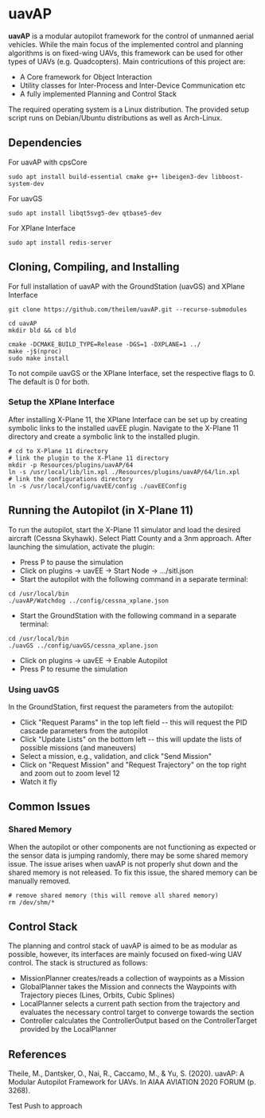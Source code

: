 # uavAP
<b>uavAP</b> is a modular autopilot framework for the control of unmanned aerial vehicles. While the main focus of the implemented control and planning algorithms is on fixed-wing UAVs, this framework can be used for other types of UAVs (e.g. Quadcopters). Main contricutions of this project are:
<ul>
  <li>A Core framework for Object Interaction</li>
  <li>Utility classes for Inter-Process and Inter-Device Communication etc</li>
  <li>A fully implemented Planning and Control Stack</li>
</ul>

The required operating system is a Linux distribution. The provided setup script runs on Debian/Ubuntu distributions as well as Arch-Linux.


## Dependencies
For uavAP with cpsCore
```shell script
sudo apt install build-essential cmake g++ libeigen3-dev libboost-system-dev
```

For uavGS 
```shell script
sudo apt install libqt5svg5-dev qtbase5-dev
```

For XPlane Interface
```shell script
sudo apt install redis-server
```

## Cloning, Compiling, and Installing

For full installation of uavAP with the GroundStation (uavGS) and XPlane Interface
```shell script
git clone https://github.com/theilem/uavAP.git --recurse-submodules

cd uavAP
mkdir bld && cd bld

cmake -DCMAKE_BUILD_TYPE=Release -DGS=1 -DXPLANE=1 ../
make -j$(nproc)
sudo make install
```

To not compile uavGS or the XPlane Interface, set the respective flags to 0. The default is 0 for both.

### Setup the XPlane Interface
After installing X-Plane 11, the XPlane Interface can be set up by creating symbolic links to the installed uavEE plugin.
Navigate to the X-Plane 11 directory and create a symbolic link to the installed plugin.
```shell script
# cd to X-Plane 11 directory
# link the plugin to the X-Plane 11 directory
mkdir -p Resources/plugins/uavAP/64
ln -s /usr/local/lib/lin.xpl ./Resources/plugins/uavAP/64/lin.xpl
# link the configurations directory
ln -s /usr/local/config/uavEE/config ./uavEEConfig
```

## Running the Autopilot (in X-Plane 11)
To run the autopilot, start the X-Plane 11 simulator and load the desired aircraft (Cessna Skyhawk). Select Piatt County and a 3nm approach. After launching the simulation, activate the plugin:
- Press P to pause the simulation
- Click on plugins -> uavEE -> Start Node -> .../sitl.json
- Start the autopilot with the following command in a separate terminal:
```shell script
cd /usr/local/bin
./uavAP/Watchdog ../config/cessna_xplane.json
```
- Start the GroundStation with the following command in a separate terminal:
```shell script
cd /usr/local/bin
./uavGS ../config/uavGS/cessna_xplane.json
```
- Click on plugins -> uavEE -> Enable Autopilot
- Press P to resume the simulation

### Using uavGS
In the GroundStation, first request the parameters from the autopilot:
- Click "Request Params" in the top left field -- this will request the PID cascade parameters from the autopilot
- Click "Update Lists" on the bottom left -- this will update the lists of possible missions (and maneuvers)
- Select a mission, e.g., validation, and click "Send Mission"
- Click on "Request Mission" and "Request Trajectory" on the top right and zoom out to zoom level 12
- Watch it fly 

## Common Issues
### Shared Memory
When the autopilot or other components are not functioning as expected or the sensor data is jumping randomly, there may be some shared memory issue.
The issue arises when uavAP is not properly shut down and the shared memory is not released. To fix this issue, the shared memory can be manually removed.
```shell script
# remove shared memory (this will remove all shared memory)
rm /dev/shm/*
```

## Control Stack

The planning and control stack of uavAP is aimed to be as modular as possible, however, its interfaces are mainly focused on fixed-wing UAV control. The stack is structured as follows:
<ul>
  <li>MissionPlanner creates/reads a collection of waypoints as a Mission</li>
  <li>GlobalPlanner takes the Mission and connects the Waypoints with Trajectory pieces (Lines, Orbits, Cubic Splines)</li>
  <li>LocalPlanner selects a current path section from the trajectory and evaluates the necessary control target to converge towards the section</li>
  <li>Controller calculates the ControllerOutput based on the ControllerTarget provided by the LocalPlanner</li>
</ul>

## References

Theile, M., Dantsker, O., Nai, R., Caccamo, M., & Yu, S. (2020). uavAP: A Modular Autopilot Framework for UAVs. In AIAA AVIATION 2020 FORUM (p. 3268).


Test Push to approach